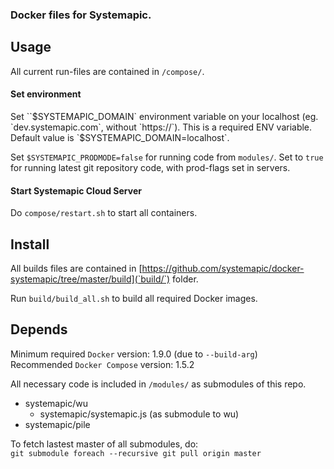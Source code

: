 ### Docker files for Systemapic.


## Usage
All current run-files are contained in `/compose/`. 

#### Set environment
Set ``$SYSTEMAPIC_DOMAIN` environment variable on your localhost (eg. `dev.systemapic.com`, without `https://`). This is a required ENV variable. Default value is `$SYSTEMAPIC_DOMAIN=localhost`.

Set `$SYSTEMAPIC_PRODMODE=false` for running code from `modules/`. Set to `true` for running latest git repository code, with prod-flags set in servers. 


#### Start Systemapic Cloud Server
Do `compose/restart.sh` to start all containers. 


## Install

All builds files are contained in [https://github.com/systemapic/docker-systemapic/tree/master/build](`build/`) folder. 

Run `build/build_all.sh` to build all required Docker images.

## Depends
Minimum required `Docker` version: 1.9.0 (due to `--build-arg`)  
Recommended `Docker Compose` version: 1.5.2  

All necessary code is included in `/modules/` as submodules of this repo.  
 - systemapic/wu  
   - systemapic/systemapic.js (as submodule to wu)  
 - systemapic/pile  

To fetch lastest master of all submodules, do:  
`git submodule foreach --recursive git pull origin master`